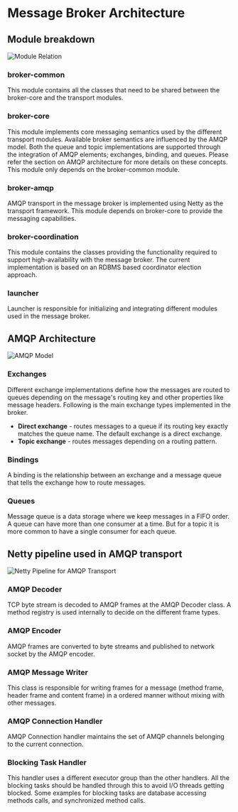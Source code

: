# Message Broker Architecture

## Module breakdown

![Module Relation](../images/module-relation.png)

### broker-common

This module contains all the classes that need to be shared between the broker-core and the transport modules.

### broker-core

This module implements core messaging semantics used by the different transport modules. Available broker semantics 
are influenced by the AMQP model. Both the queue and topic implementations are supported through the integration of 
AMQP elements; exchanges, binding, and queues. Please refer the section on AMQP architecture for more details on these 
concepts. This module only depends on the broker-common module.

### broker-amqp

AMQP transport in the message broker is implemented using Netty as the transport framework. This module depends on 
broker-core to provide the messaging capabilities.   

### broker-coordination

This module contains the classes providing the functionality required to support high-availability with the message 
broker. The current implementation is based on an RDBMS based coordinator election approach.  

### launcher

Launcher is responsible for initializing and integrating different modules used in the message broker.

## AMQP Architecture

![AMQP Model](../images/amqp-model.png)

### Exchanges

Different exchange implementations define how the messages are routed to queues depending on the message's routing key
and other properties like message headers. Following is the main exchange types implemented in the broker. 
 
- **Direct exchange** - routes messages to a queue if its routing key exactly matches the queue name. The default exchange is a direct exchange.
- **Topic exchange** - routes messages depending on a routing pattern.

### Bindings

A binding is the relationship between an exchange and a message queue that tells the exchange how to
route messages.

### Queues

Message queue is a data storage where we keep messages in a FIFO order. A queue can have more than one consumer at a 
time. But for a topic it is more common to have a single consumer for each queue.

## Netty pipeline used in AMQP transport

![Netty Pipeline for AMQP Transport](../images/netty-pipeline-for-amqp-transport.png)

### AMQP Decoder

TCP byte stream is decoded to AMQP frames at the AMQP Decoder class. A method registry is used internally to decide 
on the different frame types.

### AMQP Encoder

AMQP frames are converted to byte streams and published to network socket by the AMQP encoder.

### AMQP Message Writer

This class is responsible for writing frames for a message (method frame, header frame and content frame) in a 
ordered manner without mixing with other messages. 

### AMQP Connection Handler

AMQP Connection handler maintains the set of AMQP channels belonging to the current connection.

### Blocking Task Handler

This handler uses a different executor group than the other handlers. All the blocking tasks should be handled 
through this to avoid I/O threads getting blocked. Some examples for blocking tasks are database accessing methods 
calls, and synchronized method calls.
